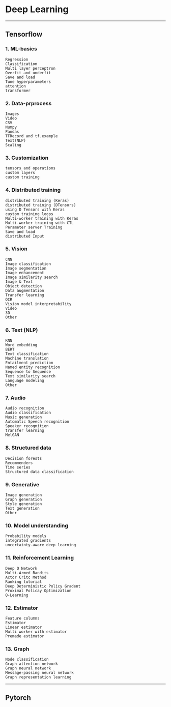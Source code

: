 # Deep Learning

---

## Tensorflow

### 1. ML-basics

    Regression  
    Classification  
    Multi layer perceptron  
    Overfit and underfit  
    Save and load  
    Tune hyperparameters  
    attention
    transformer

### 2. Data-prprocess

    Images  
    Video  
    CSV  
    Numpy  
    Pandas  
    TFRecord and tf.example  
    Text(NLP)  
    Scaling  

### 3. Customization

    tensors and operations  
    custom layers  
    custom training  

### 4. Distributed training

    distributed training (Keras)  
    distributed training (DTensors)  
    using D Tensors with Keras  
    custom training loops  
    Multi-worker training with Keras  
    Multi-worker training with CTL  
    Perameter server Training  
    Save and load  
    distributed Input  

### 5. Vision

    CNN  
    Image classification  
    Image segmentation  
    Image enhancement  
    Image similarity search  
    Image & Text  
    Object detection  
    Data augmentation  
    Transfer learning  
    OCR  
    Vision model interpretability  
    Video  
    3D  
    Other  

### 6. Text (NLP)

    RNN  
    Word embedding  
    BERT  
    Text classification  
    Machine translation  
    Entailment prediction  
    Named entity recognition  
    Sequence to Sequence  
    Text similarity search  
    Language modeling  
    Other  

### 7. Audio

    Audio recognition  
    Audio classification  
    Music generation  
    Automatic Speech recognition  
    Speaker recognition  
    transfer learning  
    MelGAN  

### 8. Structured data

    Decision forests  
    Recommenders  
    Time series  
    Structured data classification  

### 9. Generative

    Image generation  
    Graph generation  
    Style generation  
    Text generation  
    Other  

### 10. Model understanding

    Probability models  
    integrated gradients  
    uncertainty-aware deep learning  

### 11. Reinforcement Learning

    Deep Q Network  
    Multi-Armed Bandits  
    Actor Critc Method  
    Ranking tutorial  
    Deep Deterministic Policy Gradent  
    Proximal Policay Optimization  
    Q-Learning  

### 12. Estimator

    Feature columns  
    Estimator  
    Linear estimator  
    Multi worker with estimator  
    Premade estimator  

### 13. Graph

    Node classification  
    Graph attention network  
    Graph neural network  
    Message-passing neural network  
    Graph representation learning  

---

## Pytorch

